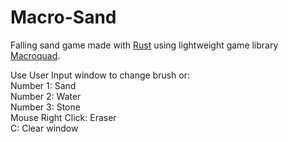 # Macro-Sand

Falling sand game made with [Rust](https://www.rust-lang.org/) using lightweight game library [Macroquad](https://macroquad.rs/).

Use User Input window to change brush or:  
Number 1: Sand  
Number 2: Water  
Number 3: Stone  
Mouse Right Click: Eraser  
C: Clear window  
